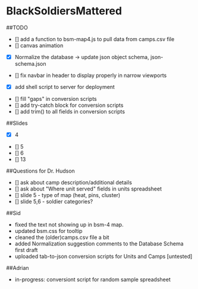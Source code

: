 # BlackSoldiersMattered

##TODO
- [] add a function to bsm-map4.js to pull data from camps.csv file 
- [] canvas animation 
- [x] Normalize the database -> update json object schema, json-schema.json
- [] fix navbar in header to display properly in narrow viewports
- [x] add shell script to server for deployment
- [] fill "gaps" in conversion scripts 
- [] add try-catch block for conversion scripts
- [] add trim() to all fields in conversion scripts

##Slides
- [x] 4
- [] 5
- [] 6
- [] 13


##Questions for Dr. Hudson
- [] ask about camp description/additional details
- [] ask about "Where unit served" fields in units spreadsheet
- [] slide 5 - type of map (heat, pins, cluster)
- [] slide 5,6 - soldier categories?

##Sid
- fixed the text not showing up in bsm-4 map.
- updated bsm.css for tooltip
- cleaned the (older)camps.csv file a bit
- added Normalization suggestion comments to the Database Schema first draft
- uploaded tab-to-json conversion scripts for Units and Camps [untested]
 
##Adrian
- in-progress: conversiont script for random sample spreadsheet




